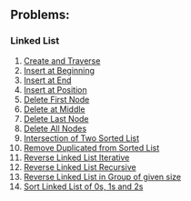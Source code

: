 ## Problems:
  
### Linked List

1) [Create and Traverse](https://github.com/lakshaygoyal425/DS-Algorithmic-Questions/blob/main/Data%20Structure/Single%20Linked%20List/Create%20and%20Traverse.cpp)
2) [Insert at Beginning](https://github.com/lakshaygoyal425/DS-Algorithmic-Questions/blob/main/Data%20Structure/Single%20Linked%20List/Insert%20at%20Beginning.cpp)
3) [Insert at End](https://github.com/lakshaygoyal425/DS-Algorithmic-Questions/blob/main/Data%20Structure/Single%20Linked%20List/Insert%20at%20End.cpp)
4) [Insert at Position](https://github.com/lakshaygoyal425/DS-Algorithmic-Questions/blob/main/Data%20Structure/Single%20Linked%20List/Insert%20at%20Middle.cpp)
5) [Delete First Node](https://github.com/lakshaygoyal425/DS-Algorithmic-Questions/blob/main/Data%20Structure/Single%20Linked%20List/Delete%20first%20node.cpp)
6) [Delete at Middle](https://github.com/lakshaygoyal425/DS-Algorithmic-Questions/blob/main/Data%20Structure/Single%20Linked%20List/Delete%20at%20Middle.cpp)
7) [Delete Last Node](https://github.com/lakshaygoyal425/DS-Algorithmic-Questions/blob/main/Data%20Structure/Single%20Linked%20List/Delete%20last%20node.cpp)
8) [Delete All Nodes](https://github.com/lakshaygoyal425/DS-Algorithmic-Questions/blob/main/Data%20Structure/Single%20Linked%20List/Delete%20all%20nodes.cpp)
9) [Intersection of Two Sorted List](https://github.com/lakshaygoyal425/DS-Algorithmic-Questions/blob/main/Data%20Structure/Single%20Linked%20List/Intersection%20of%20Two%20Sorted%20List.cpp)
10) [Remove Duplicated from Sorted List](https://github.com/lakshaygoyal425/DS-Algorithmic-Questions/blob/main/Data%20Structure/Single%20Linked%20List/Remove%20Duplicates%20from%20Sorted%20List.cpp)
11) [Reverse Linked List Iterative](https://github.com/lakshaygoyal425/DS-Algorithmic-Questions/blob/main/Data%20Structure/Single%20Linked%20List/Reverse%20Linked%20List%20Iterative.cpp)
12) [Reverse Linked List Recursive](https://github.com/lakshaygoyal425/DS-Algorithmic-Questions/blob/main/Data%20Structure/Single%20Linked%20List/Reverse%20Linked%20List%20Recursive.cpp)
13) [Reverse Linked List in Group of given size](https://github.com/lakshaygoyal425/DS-Algorithmic-Questions/blob/main/Data%20Structure/Single%20Linked%20List/Reverse%20a%20Linked%20List%20in%20groups%20of%20given%20size.cpp)
14) [Sort Linked List of 0s, 1s and 2s](https://github.com/lakshaygoyal425/DS-Algorithmic-Questions/blob/main/Data%20Structure/Single%20Linked%20List/Sort%20Linked%20List%20of%200s%2C%201s%2C%202s.cpp)
